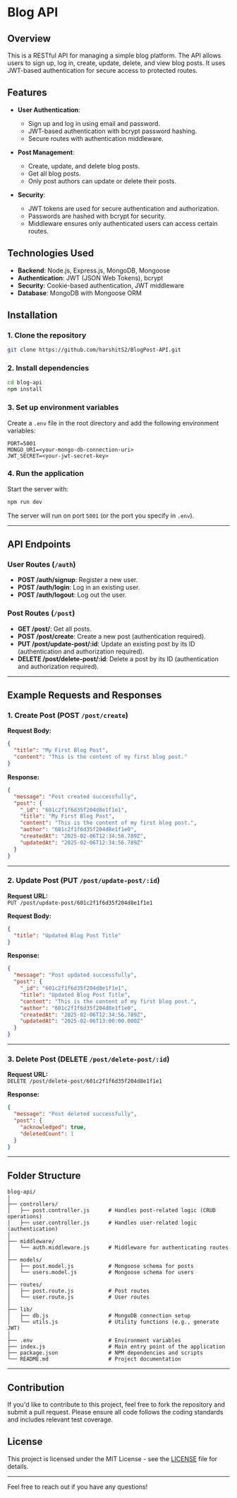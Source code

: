 
# Blog API

## Overview

This is a RESTful API for managing a simple blog platform. The API allows users to sign up, log in, create, update, delete, and view blog posts. It uses JWT-based authentication for secure access to protected routes.

## Features

- **User Authentication**:  
  - Sign up and log in using email and password.  
  - JWT-based authentication with bcrypt password hashing.  
  - Secure routes with authentication middleware.  

- **Post Management**:  
  - Create, update, and delete blog posts.  
  - Get all blog posts.  
  - Only post authors can update or delete their posts.  

- **Security**:  
  - JWT tokens are used for secure authentication and authorization.  
  - Passwords are hashed with bcrypt for security.  
  - Middleware ensures only authenticated users can access certain routes.  

## Technologies Used

- **Backend**: Node.js, Express.js, MongoDB, Mongoose  
- **Authentication**: JWT (JSON Web Tokens), bcrypt  
- **Security**: Cookie-based authentication, JWT middleware  
- **Database**: MongoDB with Mongoose ORM  

## Installation

### 1. Clone the repository

```bash
git clone https://github.com/harshitS2/BlogPost-API.git
```

### 2. Install dependencies

```bash
cd blog-api
npm install
```

### 3. Set up environment variables

Create a `.env` file in the root directory and add the following environment variables:

```env
PORT=5001
MONGO_URI=<your-mongo-db-connection-uri>
JWT_SECRET=<your-jwt-secret-key>
```

### 4. Run the application

Start the server with:

```bash
npm run dev
```

The server will run on port `5001` (or the port you specify in `.env`).

---

## API Endpoints

### User Routes (`/auth`)

- **POST /auth/signup**: Register a new user.  
- **POST /auth/login**: Log in an existing user.  
- **POST /auth/logout**: Log out the user.  

### Post Routes (`/post`)

- **GET /post/**: Get all posts.  
- **POST /post/create**: Create a new post (authentication required).  
- **PUT /post/update-post/:id**: Update an existing post by its ID (authentication and authorization required).  
- **DELETE /post/delete-post/:id**: Delete a post by its ID (authentication and authorization required).  

---

## Example Requests and Responses

### 1. Create Post (POST `/post/create`)

**Request Body:**

```json
{
  "title": "My First Blog Post",
  "content": "This is the content of my first blog post."
}
```

**Response:**

```json
{
  "message": "Post created successfully",
  "post": {
    "_id": "601c2f1f6d35f204d8e1f1e1",
    "title": "My First Blog Post",
    "content": "This is the content of my first blog post.",
    "author": "601c2f1f6d35f204d8e1f1e0",
    "createdAt": "2025-02-06T12:34:56.789Z",
    "updatedAt": "2025-02-06T12:34:56.789Z"
  }
}
```

---

### 2. Update Post (PUT `/post/update-post/:id`)

**Request URL:**  
`PUT /post/update-post/601c2f1f6d35f204d8e1f1e1`

**Request Body:**

```json
{
  "title": "Updated Blog Post Title"
}
```

**Response:**

```json
{
  "message": "Post updated successfully",
  "post": {
    "_id": "601c2f1f6d35f204d8e1f1e1",
    "title": "Updated Blog Post Title",
    "content": "This is the content of my first blog post.",
    "author": "601c2f1f6d35f204d8e1f1e0",
    "createdAt": "2025-02-06T12:34:56.789Z",
    "updatedAt": "2025-02-06T13:00:00.000Z"
  }
}
```

---

### 3. Delete Post (DELETE `/post/delete-post/:id`)

**Request URL:**  
`DELETE /post/delete-post/601c2f1f6d35f204d8e1f1e1`

**Response:**

```json
{
  "message": "Post deleted successfully",
  "post": {
    "acknowledged": true,
    "deletedCount": 1
  }
}
```

---

## Folder Structure

```plaintext
blog-api/
│
├── controllers/
│   ├── post.controller.js      # Handles post-related logic (CRUD operations)
│   ├── user.controller.js      # Handles user-related logic (authentication)
│
├── middleware/
│   └── auth.middleware.js      # Middleware for authenticating routes
│
├── models/
│   ├── post.model.js           # Mongoose schema for posts
│   └── users.model.js          # Mongoose schema for users
│
├── routes/
│   ├── post.route.js           # Post routes
│   └── user.route.js           # User routes
│
├── lib/
│   ├── db.js                   # MongoDB connection setup
│   └── utils.js                # Utility functions (e.g., generate JWT)
│
├── .env                        # Environment variables
├── index.js                    # Main entry point of the application
├── package.json                # NPM dependencies and scripts
└── README.md                   # Project documentation
```

---

## Contribution

If you'd like to contribute to this project, feel free to fork the repository and submit a pull request. Please ensure all code follows the coding standards and includes relevant test coverage.

## License

This project is licensed under the MIT License - see the [LICENSE](LICENSE) file for details.

---

Feel free to reach out if you have any questions!
